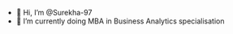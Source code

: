 - 👋 Hi, I’m @Surekha-97
- 👀 I’m currently doing MBA in Business Analytics specialisation

<!---
Surekha-97/Surekha-97 is a ✨ special ✨ repository because its `README.md` (this file) appears on your GitHub profile.
You can click the Preview link to take a look at your changes.
--->

